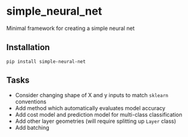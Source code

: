 # simple_neural_net

Minimal framework for creating a simple neural net

## Installation

`pip install simple-neural-net`

## Tasks
  * Consider changing shape of X and y inputs to match `sklearn` conventions
  * Add method which automatically evaluates model accuracy
  * Add cost model and prediction model for multi-class classification
  * Add other layer geometries (will require splitting up `Layer` class)
  * Add batching
